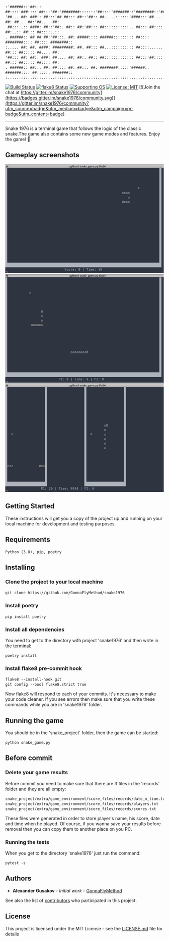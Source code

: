 ```
:'######::'##::: ##::::'###::::'##:::'##:'########:::::::'##::::'#######::'########::'#######::
'##... ##: ###:: ##:::'## ##::: ##::'##:: ##.....::::::'####:::'##.... ##: ##..  ##:'##.... ##:
 ##:::..:: ####: ##::'##:. ##:: ##:'##::: ##:::::::::::.. ##::: ##:::: ##:..:: ##::: ##::::..::
. ######:: ## ## ##:'##:::. ##: #####:::: ######::::::::: ##:::: ########:::: ##:::: ########::
:..... ##: ##. ####: #########: ##. ##::: ##...:::::::::: ##::::...... ##::: ##::::: ##.... ##:
'##::: ##: ##:. ###: ##.... ##: ##:. ##:: ##::::::::::::: ##:::'##:::: ##::: ##::::: ##:::: ##:
. ######:: ##::. ##: ##:::: ##: ##::. ##: ########:::::'######:. #######:::: ##:::::. #######::
:......:::..::::..::..:::::..::..::::..::........::::::......:::.......:::::..:::::::.......:::
```

[![Build Status](https://travis-ci.org/GonnaFlyMethod/snake1976.svg?branch=master)](https://travis-ci.org/github/GonnaFlyMethod/snake1976)
[![flake8 Status](https://img.shields.io/badge/flake8-enabled-green)](https://github.com/GonnaFlyMethod/snake1976/blob/master/setup.cfg)
[![Supporting OS](https://img.shields.io/badge/OS-Linux%20%7C%20Windows-blue)](https://github.com/GonnaFlyMethod/snake1976)
[![License: MIT](https://img.shields.io/badge/License-MIT-yellow.svg)](https://github.com/GonnaFlyMethod/snake1976/blob/master/LICENSE)
[![Join the chat at https://gitter.im/snake1976/community](https://badges.gitter.im/snake1976/community.svg)](https://gitter.im/snake1976/community?utm_source=badge&utm_medium=badge&utm_campaign=pr-badge&utm_content=badge)

---

Snake 1976 is a terminal game that follows the logic of the classic snake.The game also contains some new game modes and features. Enjoy the game! :snake:

## Gameplay screenshots
![](./media/gameplay.png)
![](./media/gameplay1.png)
![](./media/gameplay2.png)


## Getting Started

These instructions will get you a copy of the project up and running on your local machine for development and testing purposes.

## Requirements

```
Python (3.8), pip, poetry
```

## Installing

### Clone the project to your local machine

```
git clone https://github.com/GonnaFlyMethod/snake1976
```

### Install poetry  

```
pip install poetry
```

### Install all dependencies

You need to get to the directory with project 'snake1976' and then write in the terminal:

```
poetry install
```
### Install flake8 pre-commit hook

```
flake8 --install-hook git
git config --bool flake8.strict true
```
Now flake8 will respond to each of your commits. It's necessary to make your code cleaner.
If you see errors then make sure that you write these commands while you are in 'snake1976' folder.

## Running the game

You should be in the 'snake_project' folder, then the game can be started:

```
python snake_game.py
```

## Before commit

### Delete your game results

Before commit you need to make sure that there are 3 files in the 'records' folder and they are all empty:

```
snake_project/extra/game_environment/score_files/records/date_n_time.txt
snake_project/extra/game_environment/score_files/records/players.txt
snake_project/extra/game_environment/score_files/records/scores.txt
```

These files were generated in order to store player's name, his score, date and time when he played.
Of course, if you wanna save your results before removal then you can copy them to another place on you PC.

### Running the tests

When you get to the directory 'snake1976' just run the command:

```
pytest -s
```

## Authors

* **Alexander Gusakov** - *Initial work* - [GonnaFlyMethod](https://github.com/GonnaFlyMethod)

See also the list of [contributors](https://github.com/GonnaFlyMethod/snake1976-win/graphs/contributors/) who participated in this project.

## License

This project is licensed under the MIT License - see the [LICENSE.md](https://github.com/GonnaFlyMethod/snake1976-win/blob/master/LICENSE) file for details
